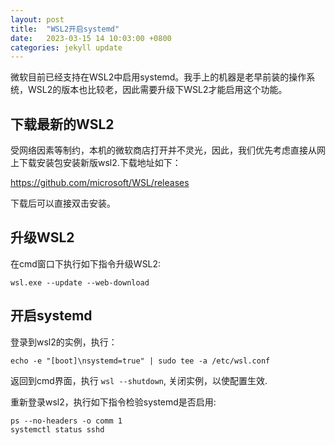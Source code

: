 ```yaml
---
layout: post
title:  "WSL2开启systemd"
date:   2023-03-15 14 10:03:00 +0800
categories: jekyll update
---
```

微软目前已经支持在WSL2中启用systemd。我手上的机器是老早前装的操作系统，WSL2的版本也比较老，因此需要升级下WSL2才能启用这个功能。

## 下载最新的WSL2
受网络因素等制约，本机的微软商店打开并不灵光，因此，我们优先考虑直接从网上下载安装包安装新版wsl2.下载地址如下：


<https://github.com/microsoft/WSL/releases>

下载后可以直接双击安装。

## 升级WSL2
在cmd窗口下执行如下指令升级WSL2:
```
wsl.exe --update --web-download
```
## 开启systemd
登录到wsl2的实例，执行：
```
echo -e "[boot]\nsystemd=true" | sudo tee -a /etc/wsl.conf
```
返回到cmd界面，执行 `wsl --shutdown`, 关闭实例，以使配置生效.

重新登录wsl2，执行如下指令检验systemd是否启用:
```
ps --no-headers -o comm 1
systemctl status sshd
```
